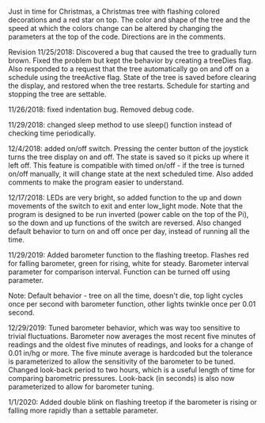 ﻿Just in time for Christmas, a Christmas tree with flashing colored decorations and a red star on top. The color and shape of the tree and the speed at which the colors change can be altered by changing the parameters at the top of the code. Directions are in the comments.

Revision 11/25/2018:
Discovered a bug that caused the tree to gradually turn brown. Fixed the problem but kept the behavior by creating a treeDies flag. Also responded to a request that the tree automatically go on and off on a schedule using the treeActive flag. State of the tree is saved before clearing the display, and restored when the tree restarts. Schedule for starting and stopping the tree are settable.

11/26/2018: fixed indentation bug. Removed debug code.

11/29/2018: changed sleep method to use sleep() function instead of checking time periodically.

12/4/2018: added on/off switch. Pressing the center button of the joystick turns the tree display on and off. The state is saved so it picks up where it left off. This feature is compatible with timed on/off - if the tree is turned on/off manually, it will change state at the next scheduled time. Also added comments to make the program easier to understand.

12/17/2018: LEDs are very bright, so added function to the up and down movements of the switch to exit and enter low_light mode. Note that the program is designed to be run inverted (power cable on the top of the Pi), so the down and up functions of the switch are reversed. Also changed default behavior to turn on and off once per day, instead of running all the time.

11/29/2019: Added barometer function to the flashing treetop. Flashes red for falling barometer, green for rising, white for steady. Barometer interval parameter for comparison interval. Function can be turned off using parameter.

Note: Default behavior - tree on all the time, doesn't die, top light cycles once per second with barometer function, other lights twinkle once per 0.01 second.

12/29/2019: Tuned barometer behavior, which was way too sensitive to trivial fluctuations. Barometer now averages the most recent five minutes of readings and the oldest five minutes of readings, and looks for a change of 0.01 in/hg or more. The five minute average is hardcoded but the tolerance is parameterized to allow the sensitivity of the barometer to be tuned. Changed look-back period to two hours, which is a useful length of time for comparing barometric pressures. Look-back (in seconds) is also now parameterized to allow for barometer tuning.

1/1/2020: Added double blink on flashing treetop if the barometer is rising or falling more rapidly than a settable parameter. 